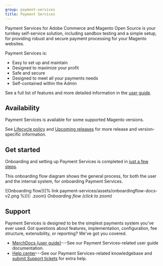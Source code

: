 ```yaml
---
group: payment-services
title: Payment Services
---
```


Payment Services for Adobe Commerce and Magento Open Source is your turnkey self-service solution, including sandbox testing and a simple setup, for providing robust and secure payment processing for your Magento websites.

Payment Services is:

*  Easy to set up and maintain
*  Designed to maximize your profit
*  Safe and secure
*  Designed to meet all your payments needs
*  Self-contained within the Admin

See a full list of features and more detailed information in the [user guide](https://docs.magento.com/user-guide/payment-services/index.html).

## Availability

Payment Services is available for some supported Magento versions.

See [Lifecycle policy](https://devdocs.magento.com/release/lifecycle-policy.html) and [Upcoming releases](https://devdocs.magento.com/release/) for more release and version-specific information.

## Get started

Onboarding and setting up Payment Services is completed in [just a few steps](https://docs.magento.com/user-guide/payment-services/index.html#get-started).

This onboarding flow diagram shows the general process, for both the user and the internal system, for onboarding Payment Services.

![Onboarding flow]({% link payment-services/assets/onboardingflow-docs-v2.png %}){: .zoom}
_Onboarding flow (click to zoom)_

## Support

Payment Services is designed to be the simplest payments system you've ever used. Got questions about features, implementation, configuration, fee structure, extensibility, or reporting? We've got you covered.

*  [MerchDocs (user guide)](https://docs.magento.com/payment-services/payments.html)---See our Payment Services-related user guide documentation.
*  [Help center](https://support.magento.com/hc/en-us)---See our Payment Services-related knowledgebase and [submit Support tickets](https://support.magento.com/hc/en-us/articles/360000913794#submit-ticket) for extra help.
